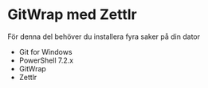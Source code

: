 # GitWrap med Zettlr

För denna del behöver du installera fyra saker på din dator

* Git for Windows
* PowerShell 7.2.x
* GitWrap
* Zettlr

## 